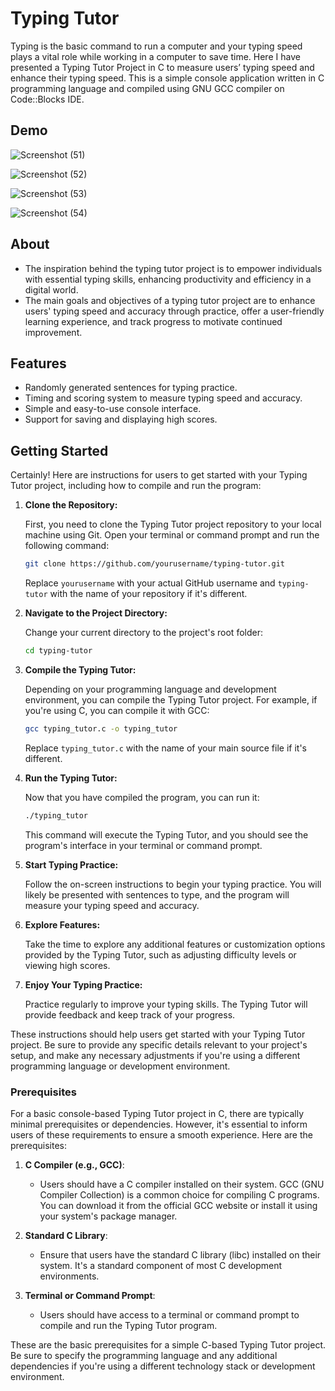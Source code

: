 # Typing Tutor 

Typing is the basic command to run a computer and your typing speed plays a vital role while working in a computer to save time. Here I have presented a Typing Tutor Project in C to measure users’ typing speed and enhance their typing speed. This is a simple console application written in C programming language and compiled using GNU GCC compiler on Code::Blocks IDE.

## Demo

![Screenshot (51)](https://github.com/AditiThakur2/Typing-Tutor/assets/90636698/3aa6e308-38f6-4f81-862f-dab39ea2b76e)

![Screenshot (52)](https://github.com/AditiThakur2/Typing-Tutor/assets/90636698/bad06550-616c-4607-b0ad-7b8ec1d5ae6d)

![Screenshot (53)](https://github.com/AditiThakur2/Typing-Tutor/assets/90636698/07b4b304-1380-467d-812f-be6c7d2a29d1)

![Screenshot (54)](https://github.com/AditiThakur2/Typing-Tutor/assets/90636698/90c567ed-e614-45eb-81a8-053005a9a719)


## About

- The inspiration behind the typing tutor project is to empower individuals with essential typing skills, enhancing productivity and efficiency in a digital world.
- The main goals and objectives of a typing tutor project are to enhance users' typing speed and accuracy through practice, offer a user-friendly learning experience, and track progress to motivate continued improvement.

## Features

- Randomly generated sentences for typing practice.
- Timing and scoring system to measure typing speed and accuracy.
- Simple and easy-to-use console interface.
- Support for saving and displaying high scores.

## Getting Started

Certainly! Here are instructions for users to get started with your Typing Tutor project, including how to compile and run the program:

1. **Clone the Repository:**

   First, you need to clone the Typing Tutor project repository to your local machine using Git. Open your terminal or command prompt and run the following command:

   ```bash
   git clone https://github.com/yourusername/typing-tutor.git
   ```

   Replace `yourusername` with your actual GitHub username and `typing-tutor` with the name of your repository if it's different.

2. **Navigate to the Project Directory:**

   Change your current directory to the project's root folder:

   ```bash
   cd typing-tutor
   ```

3. **Compile the Typing Tutor:**

   Depending on your programming language and development environment, you can compile the Typing Tutor project. For example, if you're using C, you can compile it with GCC:

   ```bash
   gcc typing_tutor.c -o typing_tutor
   ```

   Replace `typing_tutor.c` with the name of your main source file if it's different.

4. **Run the Typing Tutor:**

   Now that you have compiled the program, you can run it:

   ```bash
   ./typing_tutor
   ```

   This command will execute the Typing Tutor, and you should see the program's interface in your terminal or command prompt.

5. **Start Typing Practice:**

   Follow the on-screen instructions to begin your typing practice. You will likely be presented with sentences to type, and the program will measure your typing speed and accuracy.

6. **Explore Features:**

   Take the time to explore any additional features or customization options provided by the Typing Tutor, such as adjusting difficulty levels or viewing high scores.

7. **Enjoy Your Typing Practice:**

   Practice regularly to improve your typing skills. The Typing Tutor will provide feedback and keep track of your progress.

These instructions should help users get started with your Typing Tutor project. Be sure to provide any specific details relevant to your project's setup, and make any necessary adjustments if you're using a different programming language or development environment.

### Prerequisites

For a basic console-based Typing Tutor project in C, there are typically minimal prerequisites or dependencies. However, it's essential to inform users of these requirements to ensure a smooth experience. Here are the prerequisites:

1. **C Compiler (e.g., GCC)**:
   - Users should have a C compiler installed on their system. GCC (GNU Compiler Collection) is a common choice for compiling C programs. You can download it from the official GCC website or install it using your system's package manager.

2. **Standard C Library**:
   - Ensure that users have the standard C library (libc) installed on their system. It's a standard component of most C development environments.

3. **Terminal or Command Prompt**:
   - Users should have access to a terminal or command prompt to compile and run the Typing Tutor program.

These are the basic prerequisites for a simple C-based Typing Tutor project. Be sure to specify the programming language and any additional dependencies if you're using a different technology stack or development environment. 



